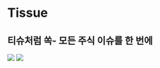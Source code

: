 # Tissue
## 티슈처럼 쏙- 모든 주식 이슈를 한 번에
<img src="https://github.com/zmgu/Tissue/assets/122958434/823e23ca-85d4-4026-af85-971c19ef6dc1">
<img src="https://github.com/zmgu/Tissue/assets/122958434/6aeab5eb-6740-49a9-9339-07e135872f4e">

